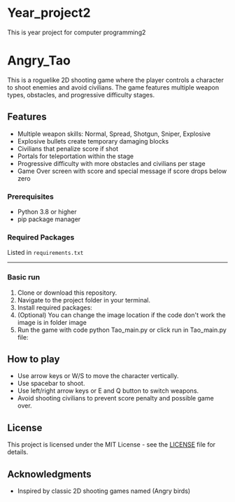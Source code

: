 # Year_project2
This is year project for computer programming2

# Angry_Tao
This is a roguelike 2D shooting game where the player controls a character to shoot enemies and avoid civilians. The game features multiple weapon types, obstacles, and progressive difficulty stages.

## Features

- Multiple weapon skills: Normal, Spread, Shotgun, Sniper, Explosive
- Explosive bullets create temporary damaging blocks
- Civilians that penalize score if shot
- Portals for teleportation within the stage
- Progressive difficulty with more obstacles and civilians per stage
- Game Over screen with score and special message if score drops below zero

### Prerequisites

- Python 3.8 or higher
- pip package manager

### Required Packages

Listed in `requirements.txt`

----------------

### Basic run
1. Clone or download this repository.
2. Navigate to the project folder in your terminal.
3. Install required packages:
4. (Optional) You can change the image location if the code don't work the image is in folder image
5. Run the game with code python Tao_main.py or click run in Tao_main.py file:

## How to play

- Use arrow keys or W/S to move the character vertically.
- Use spacebar to shoot.
- Use left/right arrow keys or E and Q button to switch weapons.
- Avoid shooting civilians to prevent score penalty and possible game over.

## License

This project is licensed under the MIT License - see the [LICENSE](LICENSE) file for details.

## Acknowledgments

- Inspired by classic 2D shooting games named (Angry birds)
